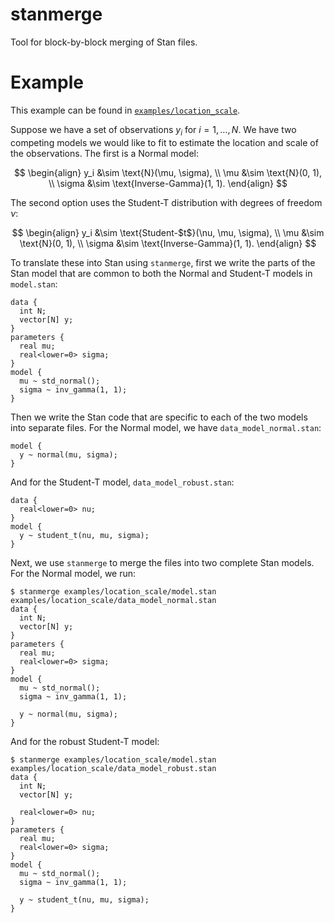 # stanmerge

Tool for block-by-block merging of Stan files.

# Example

This example can be found in [`examples/location_scale`](examples/location_scale). 

Suppose we have a set of observations $y_i$ for $i = 1, \dots, N$. We have two competing models we would like to fit to estimate the location and scale of the observations. The first is a Normal model:

$$
\begin{align}
y_i &\sim \text{N}(\mu, \sigma), \\
\mu &\sim \text{N}(0, 1), \\
\sigma &\sim \text{Inverse-Gamma}(1, 1).
\end{align}
$$

The second option uses the Student-T distribution with degrees of freedom $\nu$:

$$
\begin{align}
y_i &\sim \text{Student-$t$}(\nu, \mu, \sigma), \\
\mu &\sim \text{N}(0, 1), \\
\sigma &\sim \text{Inverse-Gamma}(1, 1).
\end{align}
$$

To translate these into Stan using `stanmerge`, first we write the parts of the Stan model that are common to both the Normal and Student-T models in `model.stan`:
```
data {
  int N;
  vector[N] y;
}
parameters {
  real mu;
  real<lower=0> sigma;
}
model {
  mu ~ std_normal();
  sigma ~ inv_gamma(1, 1);
}
```

Then we write the Stan code that are specific to each of the two models into separate files. For the Normal model, we have `data_model_normal.stan`:
```
model {
  y ~ normal(mu, sigma);
}

```
And for the Student-T model, `data_model_robust.stan`:
```
data {
  real<lower=0> nu;
}
model {
  y ~ student_t(nu, mu, sigma);
}
```

Next, we use `stanmerge` to merge the files into two complete Stan models. For the Normal model, we run:
```
$ stanmerge examples/location_scale/model.stan examples/location_scale/data_model_normal.stan
data {                 
  int N;
  vector[N] y;
}
parameters {
  real mu;
  real<lower=0> sigma;
}
model {
  mu ~ std_normal();
  sigma ~ inv_gamma(1, 1);
  
  y ~ normal(mu, sigma);
}
```

And for the robust Student-T model:
```
$ stanmerge examples/location_scale/model.stan examples/location_scale/data_model_robust.stan
data {                 
  int N;
  vector[N] y;
  
  real<lower=0> nu;
}
parameters {
  real mu;
  real<lower=0> sigma;
}
model {
  mu ~ std_normal();
  sigma ~ inv_gamma(1, 1);
  
  y ~ student_t(nu, mu, sigma);
}
```
